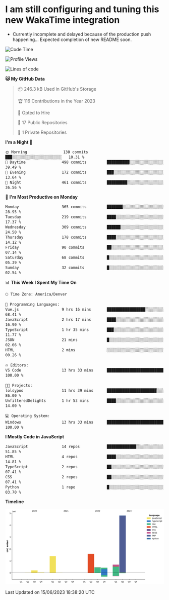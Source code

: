 # I am still configuring and tuning this new WakaTime integration
- Currently incomplete and delayed because of the production push happening... Expected completion of new README soon.
<!--START_SECTION:waka-->
![Code Time](http://img.shields.io/badge/Code%20Time-83%20hrs%2043%20mins-blue)

![Profile Views](http://img.shields.io/badge/Profile%20Views-35-blue)

![Lines of code](https://img.shields.io/badge/From%20Hello%20World%20I%27ve%20Written-9.6%20million%20lines%20of%20code-blue)

**🐱 My GitHub Data** 

> 📦 246.3 kB Used in GitHub's Storage 
 > 
> 🏆 116 Contributions in the Year 2023
 > 
> 💼 Opted to Hire
 > 
> 📜 17 Public Repositories 
 > 
> 🔑 1 Private Repositories 
 > 
**I'm a Night 🦉** 

```text
🌞 Morning                130 commits         ███░░░░░░░░░░░░░░░░░░░░░░   10.31 % 
🌆 Daytime                498 commits         ██████████░░░░░░░░░░░░░░░   39.49 % 
🌃 Evening                172 commits         ███░░░░░░░░░░░░░░░░░░░░░░   13.64 % 
🌙 Night                  461 commits         █████████░░░░░░░░░░░░░░░░   36.56 % 
```
📅 **I'm Most Productive on Monday** 

```text
Monday                   365 commits         ███████░░░░░░░░░░░░░░░░░░   28.95 % 
Tuesday                  219 commits         ████░░░░░░░░░░░░░░░░░░░░░   17.37 % 
Wednesday                309 commits         ██████░░░░░░░░░░░░░░░░░░░   24.50 % 
Thursday                 178 commits         ████░░░░░░░░░░░░░░░░░░░░░   14.12 % 
Friday                   90 commits          ██░░░░░░░░░░░░░░░░░░░░░░░   07.14 % 
Saturday                 68 commits          █░░░░░░░░░░░░░░░░░░░░░░░░   05.39 % 
Sunday                   32 commits          █░░░░░░░░░░░░░░░░░░░░░░░░   02.54 % 
```


📊 **This Week I Spent My Time On** 

```text
🕑︎ Time Zone: America/Denver

💬 Programming Languages: 
Vue.js                   9 hrs 16 mins       █████████████████░░░░░░░░   68.41 % 
JavaScript               2 hrs 17 mins       ████░░░░░░░░░░░░░░░░░░░░░   16.90 % 
TypeScript               1 hr 35 mins        ███░░░░░░░░░░░░░░░░░░░░░░   11.77 % 
JSON                     21 mins             █░░░░░░░░░░░░░░░░░░░░░░░░   02.66 % 
HTML                     2 mins              ░░░░░░░░░░░░░░░░░░░░░░░░░   00.26 % 

🔥 Editors: 
VS Code                  13 hrs 33 mins      █████████████████████████   100.00 % 

🐱‍💻 Projects: 
lolsypoo                 11 hrs 39 mins      ██████████████████████░░░   86.00 % 
UnfilteredDelights       1 hr 53 mins        ████░░░░░░░░░░░░░░░░░░░░░   14.00 % 

💻 Operating System: 
Windows                  13 hrs 33 mins      █████████████████████████   100.00 % 
```

**I Mostly Code in JavaScript** 

```text
JavaScript               14 repos            █████████████░░░░░░░░░░░░   51.85 % 
HTML                     4 repos             ████░░░░░░░░░░░░░░░░░░░░░   14.81 % 
TypeScript               2 repos             ██░░░░░░░░░░░░░░░░░░░░░░░   07.41 % 
CSS                      2 repos             ██░░░░░░░░░░░░░░░░░░░░░░░   07.41 % 
Python                   1 repo              █░░░░░░░░░░░░░░░░░░░░░░░░   03.70 % 
```



**Timeline**

![Lines of Code chart](https://raw.githubusercontent.com/certifiedbice/certifiedbice/main/assets/bar_graph.png)


 Last Updated on 15/06/2023 18:38:20 UTC
<!--END_SECTION:waka-->
